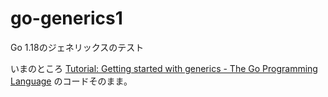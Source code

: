 # go-generics1

Go 1.18のジェネリックスのテスト

いまのところ
[Tutorial: Getting started with generics \- The Go Programming Language](https://go.dev/doc/tutorial/generics)
のコードそのまま。
